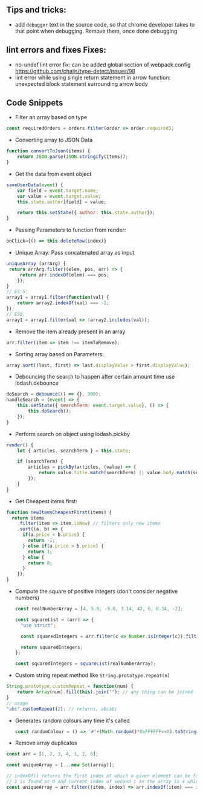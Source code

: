 ## Tips and tricks:

* add `debugger` text in the source code, so that chrome developer takes to that point when debugging. Remove them, once done debugging

## lint errors and fixes Fixes:

* no-undef lint error fix: can be added global section of webpack.config
https://github.com/chaijs/type-detect/issues/98
* lint error while using single return statement in arrow function:
unexpected block statement surrounding arrow body

## Code Snippets

* Filter an array based on type
```javascript
const requiredOrders = orders.filter(order => order.required);
```

* Converting array to JSON Data
```javascript
function convertToJson(items) {
	return JSON.parse(JSON.stringify(items));
}
```

* Get the data from event object
```javascript
saveUserData(event) {
	var field = event.target.name;
	var value = event.target.value;
	this.state.author[field] = value;

	return this.setState({ author: this.state.author});
}
```

* Passing Parameters to function from render:
```javascript
onClick={() => this.deleteRow(index)}
```

* Unique Array: Pass concatenated array as input
```javascript
uniqueArray (arrArg) {
 return arrArg.filter((elem, pos, arr) => {
	 return arr.indexOf(elem) === pos;
	});
}
// ES-5:
array1 = array1.filter(function(val) {
	return array2.indexOf(val) === -1;
});
// ES6:
array1 = array1.filter(val => !array2.includes(val));
```

* Remove the item already present in an array
```javascript
arr.filter(item => item !== itemToRemove);
```

* Sorting array based on Parameters:
```javascript
array.sort((last, first) => last.displayValue > first.displayValue);
```

* Debouncing the search to happen after certain amount time use lodash.debounce
```javascript
doSearch = debounce(() => {}, 300);
handleSearch = (event) => {
	this.setState({ searchTerm: event.target.value}, () => {
		this.doSearch();
	});
}
```

* Perform search on object using lodash.pickby
```javascript
render() {
	let { articles, searchTerm } = this.state;

	if (searchTerm) {
		articles = pickBy(articles, (value) => {
			return value.title.match(searchTerm) || value.body.match(searchTerm);
		});
	}
}
```

* Get Cheapest items first:
```javascript
function newItemsCheapestFirst(items) {
  return items
    .filter(item => item.isNew) // filters only new items
    .sort((a, b) => {
      if(a.price < b.price) {
        return -1;
      } else if(a.price > b.price) {
        return 1;
      } else {
        return 0;
      }
    });
}
```

* Compute the square of positive integers (don't consider negative numbers)
	```javascript
	const realNumberArray = [4, 5.6, -9.8, 3.14, 42, 6, 8.34, -2];

	const squareList = (arr) => {
	  "use strict";

	  const squaredIntegers = arr.filter(c => Number.isInteger(c)).filter(a => (Math.sign(a) == 1)).map(b  => b * b);

	  return squaredIntegers;
	};

	const squaredIntegers = squareList(realNumberArray);
	```

- Custom string repeat method like `String.prototype.repeat(n)`

```javascript
String.prototype.customRepeat = function(num) {
	return Array(num).fill(this).join(""); // any thing can be joined
}
// usage
"abc".customRepeat(2); // returns, abcabc
```

* Generates random colours any time it's called
	```javascript
	const randomColour = () => '#'+(Math.random()*0xFFFFFF<<0).toString(16);
	```

* Remove array duplicates
```javascript
const arr = [1, 2, 3, 4, 1, 2, 6];

const uniqueArray = [...new Set(array)];

// indexOf() returns the first index at which a given element can be found in the array.
// 1 is found at 0 and current index of second 1 in the array is 4 which doesn't match and filtered out
const uniqueArray = arr.filter((item, index) => arr.indexOf(item) === index);
```
